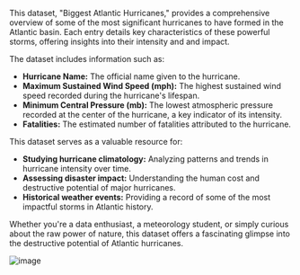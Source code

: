 This dataset, "Biggest Atlantic Hurricanes," provides a comprehensive overview of some of the most significant hurricanes to have formed in the Atlantic basin. Each entry details key characteristics of these powerful storms, offering insights into their intensity and and impact.

The dataset includes information such as:

* **Hurricane Name:** The official name given to the hurricane.
* **Maximum Sustained Wind Speed (mph):** The highest sustained wind speed recorded during the hurricane's lifespan.
* **Minimum Central Pressure (mb):** The lowest atmospheric pressure recorded at the center of the hurricane, a key indicator of its intensity.
* **Fatalities:** The estimated number of fatalities attributed to the hurricane.

This dataset serves as a valuable resource for:

* **Studying hurricane climatology:** Analyzing patterns and trends in hurricane intensity over time.
* **Assessing disaster impact:** Understanding the human cost and destructive potential of major hurricanes.
* **Historical weather events:** Providing a record of some of the most impactful storms in Atlantic history.

Whether you're a data enthusiast, a meteorology student, or simply curious about the raw power of nature, this dataset offers a fascinating glimpse into the destructive potential of Atlantic hurricanes.



![image](https://github.com/user-attachments/assets/17ea79a9-9d76-4318-b830-e75113dc0bff)

